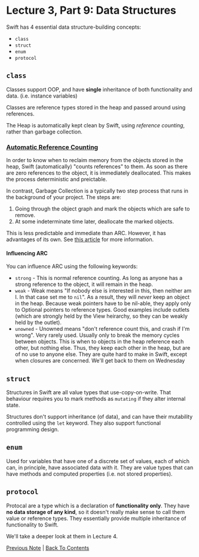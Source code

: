 # Lecture 3, Part 9: Data Structures

Swift has 4 essential data structure-building concepts:
* `class`
* `struct`
* `enum`
* `protocol`

## `class`

Classes support OOP, and have **single** inheritance of both functionality and data. (i.e. instance variables)

Classes are reference types stored in the heap and passed around using references.

The Heap is automatically kept clean by Swift, using *reference counting*, rather than garbage collection.

### [Automatic Reference Counting](https://developer.apple.com/library/content/documentation/Swift/Conceptual/Swift_Programming_Language/AutomaticReferenceCounting.html)

In order to know when to reclaim memory from the objects stored in the heap, Swift (automatically) "counts references" to them. As soon as there are zero references to the object, it is immediately deallocated. This makes the process deterministic and preictable.

In contrast, Garbage Collection is a typically two step process that runs in the background of your project. The steps are:
1. Going through the object graph and mark the objects which are safe to remove.
2. At some indeterminate time later, deallocate the marked objects.

This is less predictable and immediate than ARC. However, it has advantages of its own. See [this article](https://www.jbssolutions.com/garbage-collection-net-vs-arc-swift/) for more information.

#### Influencing ARC

You can influence ARC using the following keywords:

* `strong` - This is normal reference counting. As long as anyone has a strong reference to the object, it will remain in the heap.
* `weak` - Weak means "If nobody else is interested in this, then neither am I. In that case set me to `nil`". As a result, they will *never* keep an object in the heap. Because weak pointers have to be nil-able, they apply only to Optional pointers to reference types. Good examples include outlets (which are strongly held by the View heirarchy, so they can be weakly held by the outlet).
* `unowned` -  Unowned means "don't reference count this, and crash if I'm wrong". Very rarely used. Usually only to break the memory cycles between objects. This is when to objects in the heap reference each other, but nothing else. Thus, they keep each other in the heap, but are of no use to anyone else. They are quite hard to make in Swift, except when closures are concerned. We'll get back  to them on Wednesday

## `struct`

Structures in Swift are all value types that use-copy-on-write. That behaviour requires you to mark methods as `mutating` if they alter internal state.

Structures don't support inheritance (of data), and can have their mutability controlled using the `let` keyword. They also support functional programming design.

## `enum`

Used for variables that have one of a discrete set of values, each of which can, in principle, have associated data with it. They are value types that can have methods and computed properties (i.e. not stored properties).

## `protocol`

Protocal are a type which is a declaration of **functionality only**. They have **no data storage of any kind**, so it doesn't really make sense to call them value or reference types. They essentially provide multiple inheritance of functionality to Swift.

We'll take a deeper look at them in Lecture 4.

[Previous Note](../Lecture%203%20-%20The%20Swift%20Programming%20Language/Part%208%20-%20Optionals.md) | [Back To Contents](https://github.com/Firanus/stanford-iOS-lecture-notes)